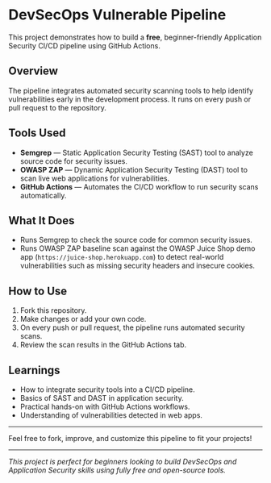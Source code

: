 # DevSecOps Vulnerable Pipeline

This project demonstrates how to build a **free**, beginner-friendly Application Security CI/CD pipeline using GitHub Actions.

## Overview

The pipeline integrates automated security scanning tools to help identify vulnerabilities early in the development process. It runs on every push or pull request to the repository.

## Tools Used

- **Semgrep** — Static Application Security Testing (SAST) tool to analyze source code for security issues.  
- **OWASP ZAP** — Dynamic Application Security Testing (DAST) tool to scan live web applications for vulnerabilities.  
- **GitHub Actions** — Automates the CI/CD workflow to run security scans automatically.

## What It Does

- Runs Semgrep to check the source code for common security issues.  
- Runs OWASP ZAP baseline scan against the OWASP Juice Shop demo app (`https://juice-shop.herokuapp.com`) to detect real-world vulnerabilities such as missing security headers and insecure cookies.

## How to Use

1. Fork this repository.  
2. Make changes or add your own code.  
3. On every push or pull request, the pipeline runs automated security scans.  
4. Review the scan results in the GitHub Actions tab.

## Learnings

- How to integrate security tools into a CI/CD pipeline.  
- Basics of SAST and DAST in application security.  
- Practical hands-on with GitHub Actions workflows.  
- Understanding of vulnerabilities detected in web apps.

---

Feel free to fork, improve, and customize this pipeline to fit your projects!

---

*This project is perfect for beginners looking to build DevSecOps and Application Security skills using fully free and open-source tools.*
